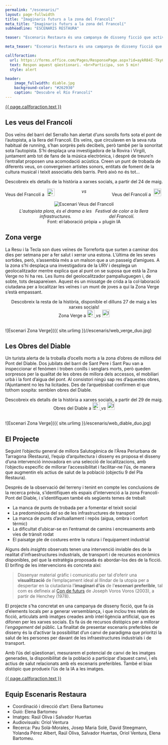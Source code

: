 ```yaml
---
permalink: "/escenaris/"
layout: page-fullwidth
title: "Imaginaris futurs a la zona del Francolí"
meta_title: "Imaginaris futurs a la zona del Francolí"
subheadline: "ESCENARIS RESTAURA"

teaser: "Escenaris Restaura és una campanya de disseny ficció que activa imaginaris de salut sobre com podrien ser l’àrea del Francolí al seu pas per Tarragona. Les veus del Francolí, Zona Verge i Les obres del Diable son tres relats transmedia que es difonen per Twitter i Instagram."

meta_teaser: "Escenaris Restaura és una campanya de disseny ficció que activa imaginaris de salut sobre com podrien ser l’àrea del Francolí al seu pas per Tarragona. Les veus del Francolí[1], Zona Verge[2] i Les obres del Diable[3] son tres relats transmedia que es difonen per Twitter i Instagram. Segueix-les i participa!"

callforaction:
  url: https://forms.office.com/Pages/ResponsePage.aspx?id=aykR84I-TkyCqajkA6QrEatLseDRAM5FsQ_t6wbWE9xUMDAwNEY0UDdET1lGMTQ2WDEwOVYzMkpGNS4u
  text: Respon aquest qüestionari. <br>Participa, son 5 min!
  style: alert

header:
    image_fullwidth: diable.jpg
    background-color: "#262930"
    caption: "Descubre el Río Francolí"
---
```


<head>
<style>
  .container {
    display: flex;
    justify-content: space-between;
    align-items: left;
    text-align: left;
    margin-bottom: 5px;
  }
  .container a {
    display: inline-block;
    margin: 0 5px;
  }
  .figcaption-container {
    display: flex;
    justify-content: space-between;
    align-items: left;
  }
  figure {
    text-align: center;
  }
  figcaption {
    margin-top: 5px;
  }
</style>
</head>


   <div class="row t60 b60">
        <div class="small-12 text-center columns">
            <a class="button large radius {{ page.callforaction.style }}" href="{{ url }}{{ page.callforaction.url }}"{% if page.callforaction.url contains 'http' %} target="_blank" {% endif %}>{{ page.callforaction.text }}</a>
        </div><!-- /.small-12.columns -->
    </div><!-- /.row -->

## Les veus del Francolí
Dos veïns del barri del Serrallo han alertat d’uns sorolls forts sota el pont de l’autopista, a la llera del Francolí. Els veïns, que circulaven en la seva ruta habitual de running, s’han sorprès pels decibels, però també per la sonoritat sota l’autopista. S’hi desplaça una investigadora de la Rovira i Virgili, juntament amb tot de fans de la música electrònica, i despré de treure’n l’entrallat proposen una acomodació acústica. Creen un punt de trobada de diferents veus, on convergeixen artistes sonors, entitats de foment de la cultura musical i teixit associatiu dels barris. Però això no és tot... 

Descobreix els detalls de la història a xarxes socials, a partir del 24 de maig.

<div class="container">
  <div>
    Veus del Francolí a 
    <a href="https://twitter.com/home" target="_blank">
      <img src="{{ site.baseurl }}/assets/img/X_icon.svg" alt="Twitter/X" style="width: 24px;">
    </a>
  </div>
  <em>vs</em>
  <div>
    Veus del Francolí a 
    <a href="https://www.instagram.com/" target="_blank">
      <img src="{{ site.baseurl }}/assets/img/instagram_icon.svg.webp" alt="Instagram" style="width: 24px;">
    </a>
  </div>
</div>

<figure>
  <img src="{{ site.urlimg }}/escenaris/web_veus_duo.jpg" alt="Escenari Veus del Francolí">
  <figcaption>
    <div class="figcaption-container">
      <em>L'autopista plora, és el drama a les infrastructures.</em>
      <em>Festival de color a la llera del Francolí.</em>
    </div>
    Font: el·laboració pròpia + plugin IA
  </figcaption>
</figure>



## Zona verge
La Resu i la Tecla son dues veïnes de Torreforta que surten a caminar dos dies per setmana per a fer salut i xerrar una estona. L’última de les seves sortides, però, s’assembla més a un malson que a un passeig d’amigues. A la zona s’hi desplaça una investigadora de la URV i desplega un geolocalitzador mentre explica que al punt on se suposa que està la Zona Verge no hi ha res. Les llums del geolocalitzador pampalluguegen i, de sobte, tots desapareixen. Aquest és un missatge de crida a la col·laboració ciutadana per a localitzar les veïnes i un munt de joves a qui la Zona Verge s’està empassant. 

<center>
  Descobreix la resta de la història, disponible el dilluns 27 de maig a les xarxes socials! <br>
  Zona Verge a 
  <a href="https://twitter.com/home" target="_blank">
    <img src="{{ site.url }}/assets/img/X_icon.svg" alt="Twitter/X" style="width: 24px;">
  </a> 
  <em>vs</em>
  <a href="https://www.instagram.com/" target="_blank">
    <img src="{{ site.url }}/assets/img/instagram_icon.svg.webp" alt="Instagram" style="width: 24px;">
  </a>
</center>
<br>

![Escenari Zona Verge]({{ site.urlimg }}//escenaris/web_verge_duo.jpg)

## Les Obres del Diable
Un turista alerta de la troballa d’ocells morts a la zona d’obres de millora del Pont del Diable. Dos jubilats del barri de Sant Pere i Sant Pau van a inspeccionar el fenòmen i troben conills i senglars morts, però queden sorpresos per la qualitat de les obres de millora dels accessos, el mobiliari urbà i la font d’aigua del pont. Al consistori ningú sap res d’aquestes obres, l’Ajuntament no les ha licitades. Des de l’arquebisbat confirmen el que tothom sospita: semblen obres del Diable. 

<center>
  Descobreix els detalls de la història a xarxes socials, a partir del 29 de maig.<br>
  Obres del Diable a 
  <a href="https://twitter.com/home" target="_blank">
    <img src="{{ site.url }}/assets/img/X_icon.svg" alt="Twitter/X" style="width: 24px;">
  </a> 
  <em>vs</em>
  <a href="https://www.instagram.com/" target="_blank">
    <img src="{{ site.url }}/assets/img/instagram_icon.svg.webp" alt="Instagram" style="width: 24px;">
  </a>
</center>
<br>

![Escenari Zona Verge]({{ site.urlimg }}/escenaris/web_diable_duo.jpg)

## El Projecte
Seguint l’objectiu general de millora Salutogènica de l'Àrea Periurbana de Tarragona (Restaura), l’equip d’arquitectura i disseny es proposa el disseny d’una intervenció innovadora en una selecció de localitzacions, amb l’objectiu específic de millorar l’accessibilitat i facilitar-ne l’ús, de manera que augmentin els actius de salut de la població (objectiu 9 del Pla Restaura).

Després de la observació del terreny i tenint en compte les conclusions de la recerca prèvia, s’identifiquen els espais d’intervenció a la zona Francolí-Pont del Diable, i s’identifiquen també els següents temes de treball:
  - La manca de punts de trobada per a fomentar el teixit social
  - La predominància del so de les infrastructures de transport
  - La manca de punts d’avituallament i repòs (aigua, ombra i confort tèrmic)
  - La dificultat d’ubicar-se en l’entramat de camins i encreuaments amb vies de trànsit rodat
  - El paisatge ple de costures entre la natura i l’equipament industrial

Alguns dels *insights* observats tenen una intervenció inviable des de la realitat d'infraestructures industrials, de transport i de recursos econòmics disponibles, pel que la estratègia proposada és abordar-los des de la ficció. El brífing de les intervencions és concreta així:

> Dissenyar material gràfic i comunicatiu per tal d’oferir una **visualització** de l’emplaçament ideal al llindar de la utopia per a despertar en la ciutadania l’**imaginari d’ús** de l’**escenari preferible**, tal com es defineix al [Con de futurs](https://design-toolkit.recursos.uoc.edu/disseny-especulatiu/) de Joseph Voros Voros (2003), a partir de Henchey (1978).

El projecte s’ha concretat en una campanya de disseny ficció, que fa ús d’elements locals per a generar versemblança, i que inclou tres relats de ficció, articulats amb imatges creades amb intel·ligència artificial, que es difonen per les xarxes socials. Es fa ús de recursos distòpics per a millorar l’*engagement* del públic. La finalitat de presentar escenaris preferibles de disseny és la d’activar la possibilitat d’un canvi de paradigma que prioritzi la salut de les persones per davant de les infraestructures industrials i de transport.

Amb l’ús del qüestionari, mesurarem el potencial de canvi de les imatges generades, la disponibilitat de la població a participar d’aquest canvi, i els actius de salut relacionats amb els escenaris preferibles. També el biax distòpic que produeix l’ús de la IA a les imatges.

   <div class="row t60 b60">
        <div class="small-12 text-center columns">
            <a class="button large radius {{ page.callforaction.style }}" href="{{ url }}{{ page.callforaction.url }}"{% if page.callforaction.url contains 'http' %} target="_blank" {% endif %}>{{ page.callforaction.text }}</a>
        </div><!-- /.small-12.columns -->
    </div><!-- /.row -->

## Equip Escenaris Restaura
- Coordinació i direcció d’art: Elena Bartomeu
- Guió: Elena Bartomeu
- Imatges: Raúl Oliva i Salvador Huertas
- Audiovisuals: Oriol Ventura
- Recerca: Pau Solá-Morales, Josep Maria Solé, David Steegmann, Yolanda Pérez Albert, Raúl Oliva, Salvador Huertas, Oriol Ventura, Elena Bartomeu.



